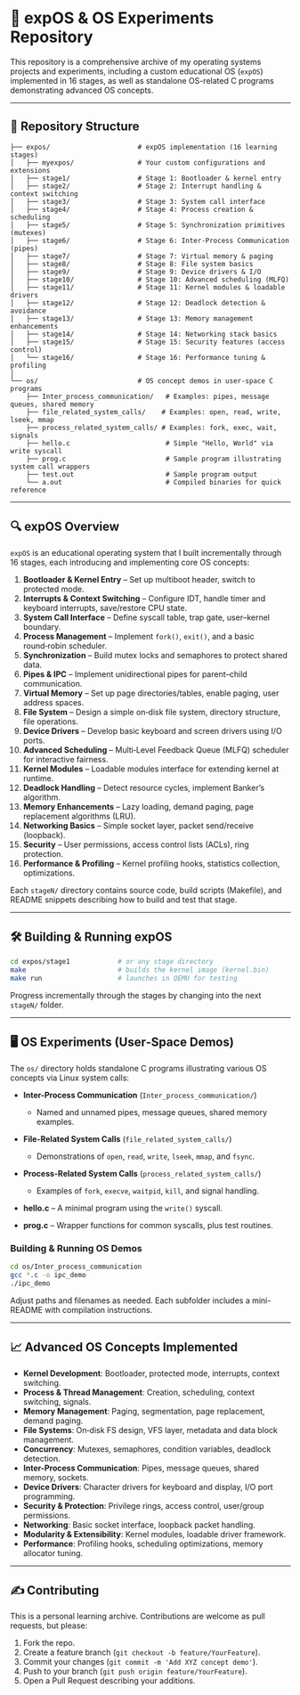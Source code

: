 # 🚀 expOS & OS Experiments Repository

This repository is a comprehensive archive of my operating systems projects and experiments, including a custom educational OS (`expOS`) implemented in 16 stages, as well as standalone OS-related C programs demonstrating advanced OS concepts.

---

## 📂 Repository Structure

```
├── expos/                      # expOS implementation (16 learning stages)
│   ├── myexpos/                # Your custom configurations and extensions
│   ├── stage1/                 # Stage 1: Bootloader & kernel entry
│   ├── stage2/                 # Stage 2: Interrupt handling & context switching
│   ├── stage3/                 # Stage 3: System call interface
│   ├── stage4/                 # Stage 4: Process creation & scheduling
│   ├── stage5/                 # Stage 5: Synchronization primitives (mutexes)
│   ├── stage6/                 # Stage 6: Inter-Process Communication (pipes)
│   ├── stage7/                 # Stage 7: Virtual memory & paging
│   ├── stage8/                 # Stage 8: File system basics
│   ├── stage9/                 # Stage 9: Device drivers & I/O
│   ├── stage10/                # Stage 10: Advanced scheduling (MLFQ)
│   ├── stage11/                # Stage 11: Kernel modules & loadable drivers
│   ├── stage12/                # Stage 12: Deadlock detection & avoidance
│   ├── stage13/                # Stage 13: Memory management enhancements
│   ├── stage14/                # Stage 14: Networking stack basics
│   ├── stage15/                # Stage 15: Security features (access control)
│   └── stage16/                # Stage 16: Performance tuning & profiling
│
└── os/                         # OS concept demos in user-space C programs
    ├── Inter_process_communication/   # Examples: pipes, message queues, shared memory
    ├── file_related_system_calls/    # Examples: open, read, write, lseek, mmap
    ├── process_related_system_calls/ # Examples: fork, exec, wait, signals
    ├── hello.c                        # Simple "Hello, World" via write syscall
    ├── prog.c                         # Sample program illustrating system call wrappers
    ├── test.out                       # Sample program output
    └── a.out                          # Compiled binaries for quick reference
```

---

## 🔍 expOS Overview

`expOS` is an educational operating system that I built incrementally through 16 stages, each introducing and implementing core OS concepts:

1. **Bootloader & Kernel Entry** – Set up multiboot header, switch to protected mode.
2. **Interrupts & Context Switching** – Configure IDT, handle timer and keyboard interrupts, save/restore CPU state.
3. **System Call Interface** – Define syscall table, trap gate, user–kernel boundary.
4. **Process Management** – Implement `fork()`, `exit()`, and a basic round‑robin scheduler.
5. **Synchronization** – Build mutex locks and semaphores to protect shared data.
6. **Pipes & IPC** – Implement unidirectional pipes for parent–child communication.
7. **Virtual Memory** – Set up page directories/tables, enable paging, user address spaces.
8. **File System** – Design a simple on‑disk file system, directory structure, file operations.
9. **Device Drivers** – Develop basic keyboard and screen drivers using I/O ports.
10. **Advanced Scheduling** – Multi‑Level Feedback Queue (MLFQ) scheduler for interactive fairness.
11. **Kernel Modules** – Loadable modules interface for extending kernel at runtime.
12. **Deadlock Handling** – Detect resource cycles, implement Banker’s algorithm.
13. **Memory Enhancements** – Lazy loading, demand paging, page replacement algorithms (LRU).
14. **Networking Basics** – Simple socket layer, packet send/receive (loopback).
15. **Security** – User permissions, access control lists (ACLs), ring protection.
16. **Performance & Profiling** – Kernel profiling hooks, statistics collection, optimizations.

Each `stageN/` directory contains source code, build scripts (Makefile), and README snippets describing how to build and test that stage.

---

## 🛠️ Building & Running expOS

```bash
cd expos/stage1            # or any stage directory
make                       # builds the kernel image (kernel.bin)
make run                   # launches in QEMU for testing
```

Progress incrementally through the stages by changing into the next `stageN/` folder.

---

## 🖥️ OS Experiments (User‑Space Demos)

The `os/` directory holds standalone C programs illustrating various OS concepts via Linux system calls:

* **Inter-Process Communication** (`Inter_process_communication/`)

  * Named and unnamed pipes, message queues, shared memory examples.
* **File-Related System Calls** (`file_related_system_calls/`)

  * Demonstrations of `open`, `read`, `write`, `lseek`, `mmap`, and `fsync`.
* **Process-Related System Calls** (`process_related_system_calls/`)

  * Examples of `fork`, `execve`, `waitpid`, `kill`, and signal handling.
* **hello.c** – A minimal program using the `write()` syscall.
* **prog.c** – Wrapper functions for common syscalls, plus test routines.

### Building & Running OS Demos

```bash
cd os/Inter_process_communication
gcc *.c -o ipc_demo
./ipc_demo
```

Adjust paths and filenames as needed. Each subfolder includes a mini-README with compilation instructions.

---

## 📈 Advanced OS Concepts Implemented

* **Kernel Development**: Bootloader, protected mode, interrupts, context switching.
* **Process & Thread Management**: Creation, scheduling, context switching, signals.
* **Memory Management**: Paging, segmentation, page replacement, demand paging.
* **File Systems**: On‑disk FS design, VFS layer, metadata and data block management.
* **Concurrency**: Mutexes, semaphores, condition variables, deadlock detection.
* **Inter-Process Communication**: Pipes, message queues, shared memory, sockets.
* **Device Drivers**: Character drivers for keyboard and display, I/O port programming.
* **Security & Protection**: Privilege rings, access control, user/group permissions.
* **Networking**: Basic socket interface, loopback packet handling.
* **Modularity & Extensibility**: Kernel modules, loadable driver framework.
* **Performance**: Profiling hooks, scheduling optimizations, memory allocator tuning.

---

## ✍️ Contributing

This is a personal learning archive. Contributions are welcome as pull requests, but please:

1. Fork the repo.
2. Create a feature branch (`git checkout -b feature/YourFeature`).
3. Commit your changes (`git commit -m 'Add XYZ concept demo'`).
4. Push to your branch (`git push origin feature/YourFeature`).
5. Open a Pull Request describing your additions.
